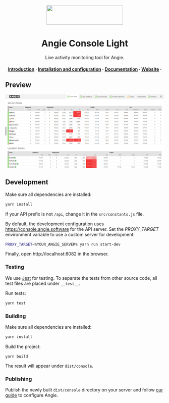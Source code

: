 <div align="center">
    <img src="https://angie.software/en/_static/logo_black.svg" width="242", height="62">
</div>

<h1 align="center">Angie Console Light</h1>
<p align="center">Live activity monitoring tool for Angie.</p>

<h4 align="center">
  <a href="https://angie.software/en/console/#introduction">Introduction</a>
  ·
  <a href="https://angie.software/en/console/#installation-and-configuration">Installation and configuration</a>
  ·
  <a href="https://angie.software/en/console/">Documentation</a>
  ·
  <a href="https://angie.software/en/">Website</a>
  ·
</h4>


## Preview

![Angie Consoe Light](Angie-Console-Light.jpg)


## Development

Make sure all dependencies are installed:

```bash
yarn install
```

If your API prefix is not ``/api``,
change it in the ``src/constants.js`` file.

By default, the development configuration uses
https://console.angie.software
for the API server.
Set the *PROXY_TARGET* environment variable
to use a custom server for development:

```bash
PROXY_TARGET=%YOUR_ANGIE_SERVER% yarn run start-dev
```


Finally, open
http://localhost:8082
in the browser.


### Testing

We use [Jest](https://jestjs.io/) for testing.
To separate the tests from other source code,
all test files are placed under ``__test__``.

Run tests:

```bash
yarn test
```


### Building

Make sure all dependencies are installed:

```bash
yarn install
```

Build the project:
```
yarn build
```

The result will appear under ``dist/console``.


### Publishing

Publish the newly built ``dist/console`` directory
on your server
and follow
[our guide](https://angie.software/en/console/#installation-and-configuration)
to configure Angie.
